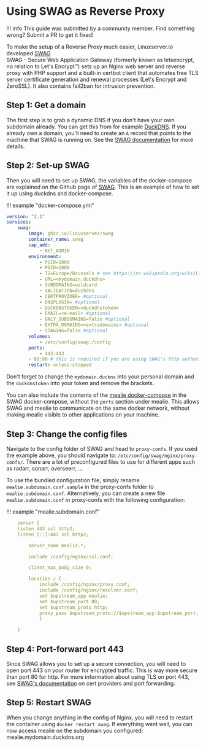 # Using SWAG as Reverse Proxy

!!! info
	This guide was submitted by a community member. Find something wrong? Submit a PR to get it fixed!


To make the setup of a Reverse Proxy much easier, Linuxserver.io developed [SWAG](https://github.com/linuxserver/docker-swag)  
SWAG - Secure Web Application Gateway (formerly known as letsencrypt, no relation to Let's Encrypt™) sets up an Nginx web server and reverse proxy with PHP support and a built-in certbot client that automates free TLS server certificate generation and renewal processes (Let's Encrypt and ZeroSSL). It also contains fail2ban for intrusion prevention.

## Step 1: Get a domain

The first step is to grab a dynamic DNS if you don't have your own subdomain already. You can get this from for example [DuckDNS](https://www.duckdns.org).
If you already own a domain, you'll need to create an <code>A</code> record that points to the machine that SWAG is running on. See 
the [SWAG documentation](https://docs.linuxserver.io/general/swag#create-container-via-http-validation) for more details.

## Step 2: Set-up SWAG

Then you will need to set up SWAG, the variables of the docker-compose are explained on the Github page of [SWAG](https://github.com/linuxserver/docker-swag).
This is an example of how to set it up using duckdns and docker-compose.

!!! example "docker-compose.yml"
```yaml
version: "2.1"
services:
    swag:
        image: ghcr.io/linuxserver/swag
        container_name: swag
        cap_add:
            - NET_ADMIN
        environment:
            - PUID=1000
            - PGID=1000
            - TZ=Europe/Brussels # see https://en.wikipedia.org/wiki/List_of_tz_database_time_zones for other time zones
            - URL=<mydomain.duckdns>
            - SUBDOMAINS=wildcard
            - VALIDATION=duckdns
            - CERTPROVIDER= #optional
            - DNSPLUGIN= #optional
            - DUCKDNSTOKEN=<duckdnstoken>
            - EMAIL=<e-mail> #optional
            - ONLY_SUBDOMAINS=false #optional
            - EXTRA_DOMAINS=<extradomains> #optional
            - STAGING=false #optional
        volumes:
            - /etc/config/swag:/config
        ports:
            - 443:443
	    - 80:80 # this is required if you are using SWAG's http authorization to get a TLS cert
        restart: unless-stopped

```

Don't forget to change the <code>mydomain.duckns</code> into your personal domain and the <code>duckdnstoken</code> into your token and remove the brackets.

You can also include the contents of the [mealie docker-compose](mealie/documentation/getting-started/install/#docker-compose-with-sqlite) in the SWAG
docker-compose, without the <code>ports</code> section under mealie. This allows SWAG and mealie to communicate on the same docker network, without
making mealie visible to other applications on your machine.

## Step 3: Change the config files

Navigate to the config folder of SWAG and head to <code>proxy-confs</code>. If you used the example above, you should navigate to: <code>/etc/config/swag/nginx/proxy-confs/</code>.
There are a lot of preconfigured files to use for different apps such as radarr, sonarr, overseerr, ...

To use the bundled configuration file, simply rename <code>mealie.subdomain.conf.sample</code> in the proxy-confs folder to <code>mealie.subdomain.conf</code>.
Alternatively, you can create a new file <code>mealie.subdomain.conf</code> in proxy-confs with the following configuration:

!!! example "mealie.subdomain.conf"
```yaml
    server {
    listen 443 ssl http2;
    listen [::]:443 ssl http2;

    	server_name mealie.*;

    	include /config/nginx/ssl.conf;

    	client_max_body_size 0;

    	location / {
        	include /config/nginx/proxy.conf;
        	include /config/nginx/resolver.conf;
        	set $upstream_app mealie;
        	set $upstream_port 80;
        	set $upstream_proto http;
        	proxy_pass $upstream_proto://$upstream_app:$upstream_port;
    		}

	}	
```

## Step 4: Port-forward port 443

Since SWAG allows you to set up a secure connection, you will need to open port 443 on your router for encrypted traffic. This is way more secure than port 80 for http. For more information about using TLS on port 443, see [SWAG's documentation](https://docs.linuxserver.io/general/swag#cert-provider-lets-encrypt-vs-zerossl) on cert providers and port forwarding.

## Step 5: Restart SWAG

When you change anything in the config of Nginx, you will need to restart the container using <code>docker restart swag</code>.
If everything went well, you can now access mealie on the subdomain you configured: mealie.mydomain.duckdns.org
